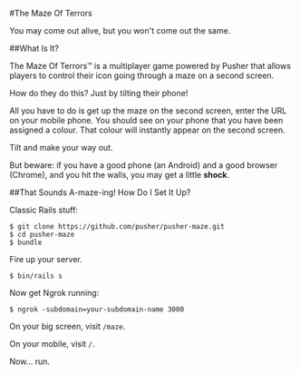 #The Maze Of Terrors

You may come out alive, but you won't come out the same.

##What Is It?

The Maze Of Terrors&trade; is a multiplayer game powered by Pusher that allows players to control their icon going through a maze on a second screen.

How do they do this? Just by tilting their phone!

All you have to do is get up the maze on the second screen, enter the URL on your mobile phone. You should see on your phone that you have been assigned a colour. That colour will instantly appear on the second screen.

Tilt and make your way out.

But beware: if you have a good phone (an Android) and a good browser (Chrome), and you hit the walls, you may get a little **shock**.

##That Sounds A-maze-ing! How Do I Set It Up?

Classic Rails stuff:

	$ git clone https://github.com/pusher/pusher-maze.git
    $ cd pusher-maze
    $ bundle

Fire up your server.

    $ bin/rails s

Now get Ngrok running:

    $ ngrok -subdomain=your-subdomain-name 3000

On your big screen, visit `/maze`.

On your mobile, visit `/`.

Now... run.